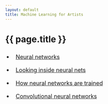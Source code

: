 ```yaml
---
layout: default
title: Machine Learning for Artists
---
```

<h1>{{ page.title }}</h1>


<style>
.draft{
	text-decoration: line-through;
	color:#555;
}
.posts ul, .posts li {
	padding: 10px;
	font-size: 1.3em;
}
</style>

<ul class="posts">
	<!--
  {% assign sorted = site.chapters %}
	    {% for post in sorted %}
    <li><a href="{{ post.url }}" class="draft" title="{{ post.title }}">{{ post.title }}</li>
  {% endfor %}
  -->
<!-- <li><a href="/ml4a/introduction/" class="draft" title="Introduction">Introduction</a> [30%, eta ~Feb 2018]</li> -->
<!-- <li><a href="/ml4a/machine_learning/" class="draft" title="Machine learning">Machine learning</a> [40%, eta ~May 2018]</li> -->

<li><a href="/ml4a/neural_networks/" title="Neural networks">Neural networks</a></li>
<li><a href="/ml4a/looking_inside_neural_nets/" title="Looking inside neural nets">Looking inside neural nets</a></li>
<li><a href="/ml4a/how_neural_networks_are_trained/" title="How neural networks are trained">How neural networks are trained</a></li>
<li><a href="/ml4a/convnets/" title="Convolutional neural networks">Convolutional neural networks</a></li>

<!-- 
<li><a href="/ml4a/visualizing_convnets/" class="draft" title="Looking inside convnets">Looking inside convnets</a> [40%, eta ~Apr 2018]</li>
<li><a href="/ml4a/deepdream/" class="draft" title="Deepdream">Deepdream</a> [10%, eta ~Apr 2018]</li>
<li><a href="/ml4a/style_transfer/" class="draft" title="Style transfer">Style transfer</a> [30%, eta ~May 2018]</li>
<li><a href="/ml4a/generative_models/" class="draft" title="Generative models">Generative models</a> [10%, eta ~Jun 2018]</li>

<li><a href="/ml4a/RNNs/" class="draft" title="Recurrent neural networks">Recurrent neural networks</a> [10%, eta tbd]</li>
<li><a href="/ml4a/nlp/" class="draft" title="Language processing">Language processing</a> [10%, eta tbd]</li>

<li><a href="/ml4a/game_playing/" class="draft" title="Game playing">Game playing</a> [10%, eta tbd]</li>
-->

<!--<li><a href="/ml4a/ethics/" class="draft" title="Social, political, and ethical topics">Social, political, and ethical topics</a> [10%, eta tbd]</li>-->

</ul>

